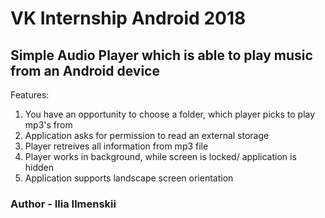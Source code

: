 # VK Internship Android 2018
## Simple Audio Player which is able to play music from an Android device
Features:

1. You have an opportunity to choose a folder, which player picks to play mp3's from
2. Application asks for permission to read an external storage
3. Player retreives all information from mp3 file
4. Player works in background, while screen is locked/ application is hidden
5. Application supports landscape screen orientation

### Author - Ilia Ilmenskii
